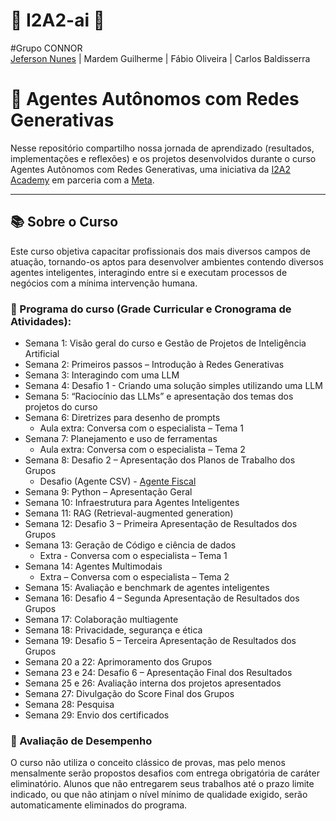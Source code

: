 # 🍁 I2A2-ai 🍁
#Grupo CONNOR  
[Jeferson Nunes](https://www.linkedin.com/in/nunesjeferson/) | Mardem Guilherme | Fábio Oliveira | Carlos Baldisserra
# 🚀 Agentes Autônomos com Redes Generativas

Nesse repositório compartilho nossa jornada de aprendizado (resultados, implementações e reflexões) e os projetos desenvolvidos durante o curso Agentes Autônomos com Redes Generativas, uma iniciativa da [I2A2 Academy](https://i2a2.academy) em parceria com a [Meta](https://meta.com.br/).

---

## 📚 Sobre o Curso
Este curso objetiva capacitar profissionais dos mais diversos campos de atuação, tornando-os aptos para desenvolver ambientes contendo diversos agentes inteligentes, interagindo entre si e executam processos de negócios com a mínima intervenção humana.

### 📖 Programa do curso (Grade Curricular e Cronograma de Atividades):

- Semana 1: Visão geral do curso e Gestão de Projetos de Inteligência Artificial  
- Semana 2: Primeiros passos – Introdução à Redes Generativas  
- Semana 3: Interagindo com uma LLM  
- Semana 4: Desafio 1 - Criando uma solução simples utilizando uma LLM  
- Semana 5: “Raciocínio das LLMs” e apresentação dos temas dos projetos do curso  
- Semana 6: Diretrizes para desenho de prompts  
  - Aula extra: Conversa com o especialista – Tema 1  
- Semana 7: Planejamento e uso de ferramentas  
  - Aula extra: Conversa com o especialista – Tema 2  
- Semana 8: Desafio 2 – Apresentação dos Planos de Trabalho dos Grupos  
  - Desafio (Agente CSV) - [Agente Fiscal](https://github.com/jconnor85/I2a2-ai/tree/main/Tarefa-2)  
- Semana 9: Python – Apresentação Geral  
- Semana 10: Infraestrutura para Agentes Inteligentes  
- Semana 11: RAG (Retrieval-augmented generation)  
- Semana 12: Desafio 3 – Primeira Apresentação de Resultados dos Grupos  
- Semana 13: Geração de Código e ciência de dados  
  - Extra - Conversa com o especialista – Tema 1  
- Semana 14: Agentes Multimodais  
  - Extra – Conversa com o especialista – Tema 2  
- Semana 15: Avaliação e benchmark de agentes inteligentes  
- Semana 16: Desafio 4 – Segunda Apresentação de Resultados dos Grupos  
- Semana 17: Colaboração multiagente  
- Semana 18: Privacidade, segurança e ética  
- Semana 19: Desafio 5 – Terceira Apresentação de Resultados dos Grupos  
- Semana 20 a 22: Aprimoramento dos Grupos  
- Semana 23 e 24: Desafio 6 – Apresentação Final dos Resultados  
- Semana 25 e 26: Avaliação interna dos projetos apresentados  
- Semana 27: Divulgação do Score Final dos Grupos  
- Semana 28: Pesquisa  
- Semana 29: Envio dos certificados  


### 📝 Avaliação de Desempenho
O curso não utiliza o conceito clássico de provas, mas pelo menos mensalmente serão propostos desafios com entrega obrigatória de caráter eliminatório. Alunos que não entregarem seus trabalhos até o prazo limite indicado, ou que não atinjam o nível mínimo de qualidade exigido, serão automaticamente eliminados do programa.
